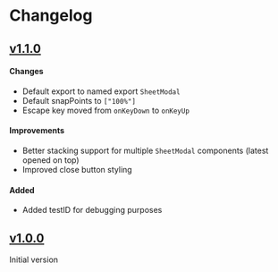 # Changelog

## [v1.1.0](https://github.com/MyAlbum/sheet-modal/releases/tag/v1.1.0)

#### Changes
- Default export to named export `SheetModal`
- Default snapPoints to `["100%"]`
- Escape key moved from `onKeyDown` to `onKeyUp`

#### Improvements
- Better stacking support for multiple `SheetModal` components (latest opened on top)
- Improved close button styling

#### Added
- Added testID for debugging purposes

## [v1.0.0](https://github.com/MyAlbum/sheet-modal/releases/tag/v1.0.0)

Initial version